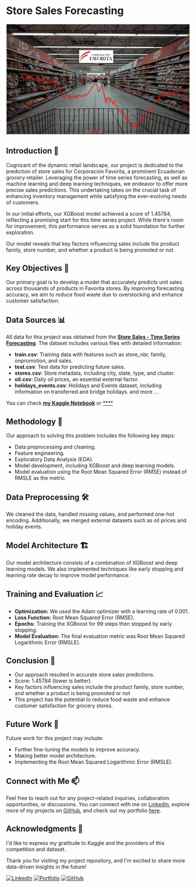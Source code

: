 # Store Sales Forecasting

![Project Image](https://github.com/AmirFARES/Store-Sales-Forecasting/blob/main/imgs/logo.png)

## Introduction 🌟

Cognizant of the dynamic retail landscape, our project is dedicated to the prediction of store sales for Corporación Favorita, a prominent Ecuadorian grocery retailer. Leveraging the power of time series forecasting, as well as machine learning and deep learning techniques, we endeavor to offer more precise sales predictions. This undertaking takes on the crucial task of enhancing inventory management while satisfying the ever-evolving needs of customers.

In our initial efforts, our XGBoost model achieved a score of 1.45784, reflecting a promising start for this time series project. While there's room for improvement, this performance serves as a solid foundation for further exploration.

Our model reveals that key factors influencing sales include the product family, store number, and whether a product is being promoted or not.

## Key Objectives 🎯

Our primary goal is to develop a model that accurately predicts unit sales across thousands of products in Favorita stores. By improving forecasting accuracy, we aim to reduce food waste due to overstocking and enhance customer satisfaction.

## Data Sources 📊

All data for this project was obtained from the [**Store Sales - Time Series Forecasting**](https://www.kaggle.com/competitions/store-sales-time-series-forecasting/data). The dataset includes various files with detailed information:

- **train.csv**: Training data with features such as store_nbr, family, onpromotion, and sales.
- **test.csv**: Test data for predicting future sales.
- **stores.csv**: Store metadata, including city, state, type, and cluster.
- **oil.csv**: Daily oil prices, an essential external factor.
- **holidays_events.csv**: Holidays and Events dataset, including information on transferred and bridge holidays.
and more ...

You can check [**my Kaggle Notebook**](https://www.kaggle.com/code/amirfares/time-series-forcasting-getting-started) or [****](https://github.com/AmirFARES/Store-Sales-Forecasting/blob/main/time-series-forcasting-getting-started.ipynb)

## Methodology 🚀

Our approach to solving this problem includes the following key steps:
- Data preprocessing and cleaning.
- Feature engineering.
- Exploratory Data Analysis (EDA).
- Model development, including XGBoost and deep learning models.
- Model evaluation using the Root Mean Squared Error (RMSE) instead of RMSLE as the metric.

## Data Preprocessing 🛠️

We cleaned the data, handled missing values, and performed one-hot encoding. Additionally, we merged external datasets such as oil prices and holiday events.

## Model Architecture 🏗️

Our model architecture consists of a combination of XGBoost and deep learning models. We also implemented techniques like early stopping and learning rate decay to improve model performance.

## Training and Evaluation 📈

- **Optimization:** We used the Adam optimizer with a learning rate of 0.001.
- **Loss Function:** Root Mean Squared Error (RMSE).
- **Epochs:** Training the XGBoost for 99 steps then stopped by early stopping.
- **Model Evaluation:** The final evaluation metric was Root Mean Squared Logarithmic Error (RMSLE).

## Conclusion 🎯

- Our approach resulted in accurate store sales predictions.
- Score: 1.45784 (lower is better).
- Key factors influencing sales include the product family, store number, and whether a product is being promoted or not
- This project has the potential to reduce food waste and enhance customer satisfaction for grocery stores.

## Future Work 🚧

Future work for this project may include:
- Further fine-tuning the models to improve accuracy.
- Making better model architecture.
- Implementing the Root Mean Squared Logarithmic Error (RMSLE).

## Connect with Me 📫

Feel free to reach out for any project-related inquiries, collaboration opportunities, or discussions. You can connect with me on [LinkedIn](https://www.linkedin.com/in/amir-f), explore more of my projects on [GitHub](https://github.com/AmirFARES), and check out my portfolio [here](https://amirfares.github.io/).

## Acknowledgments 🙏

I'd like to express my gratitude to Kaggle and the providers of this competition and dataset.

Thank you for visiting my project repository, and I'm excited to share more data-driven insights in the future!

[![LinkedIn](https://img.shields.io/badge/LinkedIn-Connect-blue)](https://www.linkedin.com/in/amir-f)
[![Portfolio](https://img.shields.io/badge/Portfolio-Visit-orange)](https://amirfares.github.io/)
[![GitHub](https://img.shields.io/badge/GitHub-Follow-green)](https://github.com/AmirFARES)

